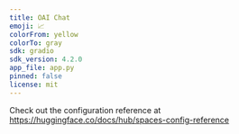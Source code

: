 ```yaml
---
title: OAI Chat
emoji: 📈
colorFrom: yellow
colorTo: gray
sdk: gradio
sdk_version: 4.2.0
app_file: app.py
pinned: false
license: mit
---
```


Check out the configuration reference at https://huggingface.co/docs/hub/spaces-config-reference
